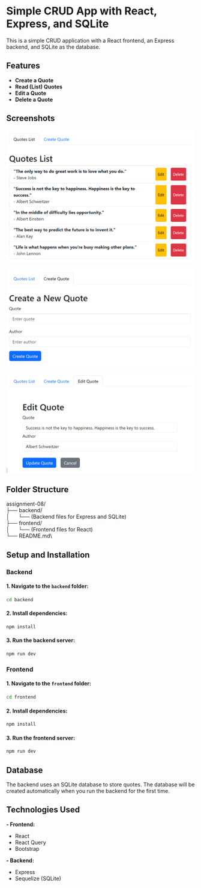 # Simple CRUD App with React, Express, and SQLite

This is a simple CRUD application with a React frontend, an Express backend, and SQLite as the database.

## Features

- **Create a Quote**
- **Read (List) Quotes**
- **Edit a Quote**
- **Delete a Quote**

## Screenshots

![Quotes list](assets/quotes-list.png)

![Quotes list](assets/create-quote.png)

![Quotes list](assets/edit-quote.png)

## Folder Structure

assignment-08/\
├── backend/\
│&nbsp;&nbsp;&nbsp;&nbsp;&nbsp;&nbsp;└── (Backend files for Express and SQLite)\
├── frontend/\
│&nbsp;&nbsp;&nbsp;&nbsp;&nbsp;&nbsp;└── (Frontend files for React)\
└── README.md\

## Setup and Installation

### Backend

#### 1. Navigate to the `backend` folder:
```bash
cd backend
```

#### 2. Install dependencies:

```bash
npm install
```

#### 3. Run the backend server:

```bash
npm run dev
```

### Frontend

#### 1. Navigate to the `frontend` folder:
```bash
cd frontend
```

#### 2. Install dependencies:

```bash
npm install
```

#### 3. Run the frontend server:

```bash
npm run dev
```

## Database

The backend uses an SQLite database to store quotes. The database will be created automatically when you run the backend for the first time.

## Technologies Used

**- Frontend:**
   - React
   - React Query
   - Bootstrap

**- Backend:**
   - Express
   - Sequelize (SQLite)
   